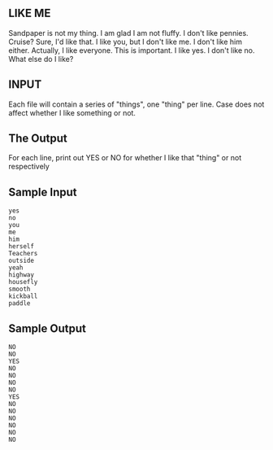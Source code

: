 <!-- RATING: HARD -->
<!-- NAME: LIKE ME HARD -->
## LIKE ME

Sandpaper is not my thing.
I am glad I am not fluffy.
I don't like pennies.
Cruise? Sure, I'd like that.
I like you, but I don't like me. I don't like him either.
Actually, I like everyone.
This is important. I like yes. I don't like no.
What else do I like?

## INPUT
Each file will contain a series of "things", one "thing" per line. Case does not affect whether I like something or not.

## The Output
For each line, print out YES or NO for whether I like that "thing" or not respectively

## Sample Input
```
yes
no
you
me
him
herself
Teachers
outside
yeah
highway
housefly
smooth
kickball
paddle
```

## Sample Output
```
NO
NO
YES
NO
NO
NO
NO
YES
NO
NO
NO
NO
NO
NO
```
